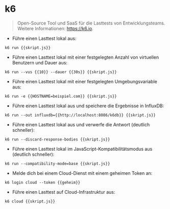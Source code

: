 # k6

> Open-Source Tool und SaaS für die Lasttests von Entwicklungsteams.
> Weitere Informationen: <https://k6.io>.

- Führe einen Lasttest lokal aus:

`k6 run {{skript.js}}`

- Führe einen Lasttest lokal mit einer festgelegten Anzahl von virtuellen Benutzern und Dauer aus:

`k6 run --vus {{10}} --dauer {{30s}} {{skript.js}}`

- Führe einen Lasttest lokal mit einer festgelegten Umgebungsvariable aus:

`k6 run -e {{HOSTNAME=beispiel.com}} {{skript.js}}`

- Führe einen Lasttest lokal aus und speichere die Ergebnisse in InfluxDB:

`k6 run --out influxdb={{http://localhost:8086/k6db}} {{skript.js}}`

- Führe einen Lasttest lokal aus und verwerfe die Antwort (deutlich schneller):

`k6 run --discard-response-bodies {{skript.js}}`

- Führe einen Lasttest lokal im JavaScript-Kompatibilitätsmodus aus (deutlich schneller):

`k6 run --compatibility-mode=base {{skript.js}}`

- Melde dich bei einem Cloud-Dienst mit einem geheimen Token an:

`k6 login cloud --token {{geheim}}`

- Führe einen Lasttest auf Cloud-Infrastruktur aus:

`k6 cloud {{skript.js}}`
